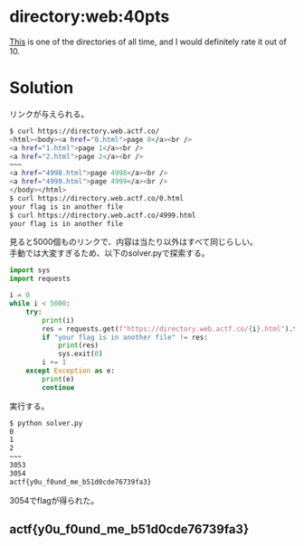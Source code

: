 # directory:web:40pts
[This](https://directory.web.actf.co/) is one of the directories of all time, and I would definitely rate it out of 10.  

# Solution
リンクが与えられる。  
```bash
$ curl https://directory.web.actf.co/
<html><body><a href="0.html">page 0</a><br />
<a href="1.html">page 1</a><br />
<a href="2.html">page 2</a><br />
~~~
<a href="4998.html">page 4998</a><br />
<a href="4999.html">page 4999</a><br />
</body></html>
$ curl https://directory.web.actf.co/0.html
your flag is in another file
$ curl https://directory.web.actf.co/4999.html
your flag is in another file
```
見ると5000個ものリンクで、内容は当たり以外はすべて同じらしい。  
手動では大変すぎるため、以下のsolver.pyで探索する。  
```python
import sys
import requests

i = 0
while i < 5000:
    try:
        print(i)
        res = requests.get(f"https://directory.web.actf.co/{i}.html").text
        if "your flag is in another file" != res:
            print(res)
            sys.exit(0)
        i += 1
    except Exception as e:
        print(e)
        continue
```
実行する。  
```bash
$ python solver.py
0
1
2
~~~
3053
3054
actf{y0u_f0und_me_b51d0cde76739fa3}
```
3054でflagが得られた。  

## actf{y0u_f0und_me_b51d0cde76739fa3}
